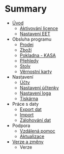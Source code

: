 # Summary

* [Úvod](README.md)
   * [Aktivování licence](licence.md)
   * [Nastavení EET](companyEET.md)
* Obsluha programu
   * [Prodej](prodej.md)
   * [Zboží](zbozi.md)
   * [Pokladna - KASA](pokladna.md)
   * [Přehledy](prehledy.md)
   * [Stoly](tables.md)
   * [Věrnostní karty](loyaltycards.md)
* Nastavení
   * [Účty](ucty.md)
   * [Nastavení účtenky](receiptsettings.md)
   * [Nastavení loga](logo.md)
   * [Tiskárna](printer.md)
* Práce s daty
   * [Export dat](data/export.md)
   * [Import](data/import.md)
   * [Zálohování dat](config.md)
* Podpora
   * [Vzdálená pomoc](support.md)
   * [Aktualizace](update.md)
* [Verze a změny](version.md)
   * Verze

